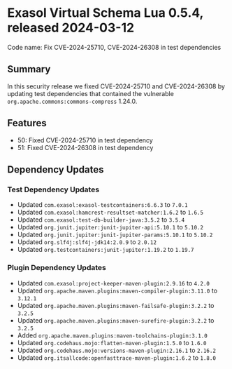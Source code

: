# Exasol Virtual Schema Lua 0.5.4, released 2024-03-12

Code name: Fix CVE-2024-25710, CVE-2024-26308 in test dependencies

## Summary

In this security release we fixed CVE-2024-25710 and CVE-2024-26308 by updating test dependencies that contained the vulnerable `org.apache.commons:commons-compress` 1.24.0.

## Features

* 50: Fixed CVE-2024-25710 in test dependency
* 51: Fixed CVE-2024-26308 in test dependency

## Dependency Updates

### Test Dependency Updates

* Updated `com.exasol:exasol-testcontainers:6.6.3` to `7.0.1`
* Updated `com.exasol:hamcrest-resultset-matcher:1.6.2` to `1.6.5`
* Updated `com.exasol:test-db-builder-java:3.5.2` to `3.5.4`
* Updated `org.junit.jupiter:junit-jupiter-api:5.10.1` to `5.10.2`
* Updated `org.junit.jupiter:junit-jupiter-params:5.10.1` to `5.10.2`
* Updated `org.slf4j:slf4j-jdk14:2.0.9` to `2.0.12`
* Updated `org.testcontainers:junit-jupiter:1.19.2` to `1.19.7`

### Plugin Dependency Updates

* Updated `com.exasol:project-keeper-maven-plugin:2.9.16` to `4.2.0`
* Updated `org.apache.maven.plugins:maven-compiler-plugin:3.11.0` to `3.12.1`
* Updated `org.apache.maven.plugins:maven-failsafe-plugin:3.2.2` to `3.2.5`
* Updated `org.apache.maven.plugins:maven-surefire-plugin:3.2.2` to `3.2.5`
* Added `org.apache.maven.plugins:maven-toolchains-plugin:3.1.0`
* Updated `org.codehaus.mojo:flatten-maven-plugin:1.5.0` to `1.6.0`
* Updated `org.codehaus.mojo:versions-maven-plugin:2.16.1` to `2.16.2`
* Updated `org.itsallcode:openfasttrace-maven-plugin:1.6.2` to `1.8.0`
